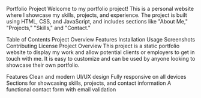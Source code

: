 Portfolio Project
Welcome to my portfolio project! This is a personal website where I showcase my skills, projects, and experience. The project is built using HTML, CSS, and JavaScript, and includes sections like "About Me," "Projects," "Skills," and "Contact."

Table of Contents
Project Overview
Features
Installation
Usage
Screenshots
Contributing
License
Project Overview
This project is a static portfolio website to display my work and allow potential clients or employers to get in touch with me. It is easy to customize and can be used by anyone looking to showcase their own portfolio.

Features
Clean and modern UI/UX design
Fully responsive on all devices
Sections for showcasing skills, projects, and contact information
A functional contact form with email validation

